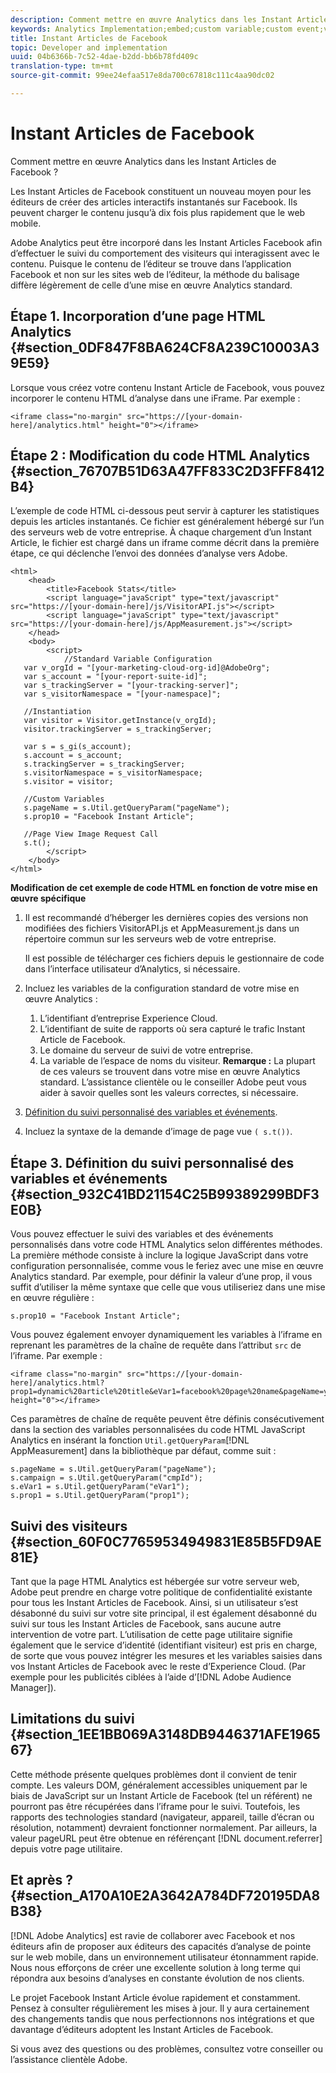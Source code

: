 ```yaml
---
description: Comment mettre en œuvre Analytics dans les Instant Articles de Facebook ?
keywords: Analytics Implementation;embed;custom variable;custom event;visitor tracking;tracking;limitations
title: Instant Articles de Facebook
topic: Developer and implementation
uuid: 04b6366b-7c52-4dae-b2dd-bb6b78fd409c
translation-type: tm+mt
source-git-commit: 99ee24efaa517e8da700c67818c111c4aa90dc02

---
```



# Instant Articles de Facebook

Comment mettre en œuvre Analytics dans les Instant Articles de Facebook ?

Les Instant Articles de Facebook constituent un nouveau moyen pour les éditeurs de créer des articles interactifs instantanés sur Facebook. Ils peuvent charger le contenu jusqu’à dix fois plus rapidement que le web mobile.

Adobe Analytics peut être incorporé dans les Instant Articles Facebook afin d’effectuer le suivi du comportement des visiteurs qui interagissent avec le contenu. Puisque le contenu de l’éditeur se trouve dans l’application Facebook et non sur les sites web de l’éditeur, la méthode du balisage diffère légèrement de celle d’une mise en œuvre Analytics standard.

## Étape 1. Incorporation d’une page HTML Analytics {#section_0DF847F8BA624CF8A239C10003A39E59}

Lorsque vous créez votre contenu Instant Article de Facebook, vous pouvez incorporer le contenu HTML d’analyse dans une iFrame. Par exemple :

```
<iframe class="no-margin" src="https://[your-domain-here]/analytics.html" height="0"></iframe>
```

## Étape 2 : Modification du code HTML Analytics {#section_76707B51D63A47FF833C2D3FFF8412B4}

L’exemple de code HTML ci-dessous peut servir à capturer les statistiques depuis les articles instantanés. Ce fichier est généralement hébergé sur l’un des serveurs web de votre entreprise. À chaque chargement d’un Instant Article, le fichier est chargé dans un iframe comme décrit dans la première étape, ce qui déclenche l’envoi des données d’analyse vers Adobe.

```
<html> 
    <head> 
        <title>Facebook Stats</title> 
        <script language="javaScript" type="text/javascript" src="https://[your-domain-here]/js/VisitorAPI.js"></script> 
        <script language="javaScript" type="text/javascript" src="https://[your-domain-here]/js/AppMeasurement.js"></script> 
    </head> 
    <body> 
        <script> 
            //Standard Variable Configuration 
   var v_orgId = "[your-marketing-cloud-org-id]@AdobeOrg"; 
   var s_account = "[your-report-suite-id]"; 
   var s_trackingServer = "[your-tracking-server]"; 
   var s_visitorNamespace = "[your-namespace]"; 
     
   //Instantiation 
   var visitor = Visitor.getInstance(v_orgId); 
   visitor.trackingServer = s_trackingServer; 
     
   var s = s_gi(s_account); 
   s.account = s_account; 
   s.trackingServer = s_trackingServer; 
   s.visitorNamespace = s_visitorNamespace; 
   s.visitor = visitor; 
     
   //Custom Variables 
   s.pageName = s.Util.getQueryParam("pageName"); 
   s.prop10 = "Facebook Instant Article"; 
       
   //Page View Image Request Call 
   s.t(); 
        </script> 
    </body> 
</html> 
```

**Modification de cet exemple de code HTML en fonction de votre mise en œuvre spécifique**

1. Il est recommandé d’héberger les dernières copies des versions non modifiées des fichiers VisitorAPI.js et AppMeasurement.js dans un répertoire commun sur les serveurs web de votre entreprise.

   Il est possible de télécharger ces fichiers depuis le gestionnaire de code dans l’interface utilisateur d’Analytics, si nécessaire.

1. Incluez les variables de la configuration standard de votre mise en œuvre Analytics :

   1. L’identifiant d’entreprise Experience Cloud.
   1. L’identifiant de suite de rapports où sera capturé le trafic Instant Article de Facebook.
   1. Le domaine du serveur de suivi de votre entreprise.
   1. La variable de l’espace de noms du visiteur. **Remarque :** La plupart de ces valeurs se trouvent dans votre mise en œuvre Analytics standard. L’assistance clientèle ou le conseiller Adobe peut vous aider à savoir quelles sont les valeurs correctes, si nécessaire.

1. [Définition du suivi personnalisé des variables et événements](/help/implement/js-implementation/analytics-facebook-instant-articles.md#section_932C41BD21154C25B99389299BDF3E0B).
1. Incluez la syntaxe de la demande d’image de page vue `( s.t())`.

## Étape 3. Définition du suivi personnalisé des variables et événements {#section_932C41BD21154C25B99389299BDF3E0B}

Vous pouvez effectuer le suivi des variables et des événements personnalisés dans votre code HTML Analytics selon différentes méthodes. La première méthode consiste à inclure la logique JavaScript dans votre configuration personnalisée, comme vous le feriez avec une mise en œuvre Analytics standard. Par exemple, pour définir la valeur d’une prop, il vous suffit d’utiliser la même syntaxe que celle que vous utiliseriez dans une mise en œuvre régulière :

```
s.prop10 = "Facebook Instant Article";
```

Vous pouvez également envoyer dynamiquement les variables à l’iframe en reprenant les paramètres de la chaîne de requête dans l’attribut `src` de l’iframe. Par exemple :

```
<iframe class="no-margin" src="https://[your-domain-here]/analytics.html?prop1=dynamic%20article%20title&eVar1=facebook%20page%20name&pageName=your%20page%20name%20here&cmpId=your%20campaignID%20here" height="0"></iframe>
```

Ces paramètres de chaîne de requête peuvent être définis consécutivement dans la section des variables personnalisées du code HTML JavaScript Analytics en insérant la fonction `Util.getQueryParam`[!DNL AppMeasurement] dans la bibliothèque par défaut, comme suit :

```
s.pageName = s.Util.getQueryParam("pageName"); 
s.campaign = s.Util.getQueryParam("cmpId"); 
s.eVar1 = s.Util.getQueryParam("eVar1"); 
s.prop1 = s.Util.getQueryParam("prop1"); 
```

## Suivi des visiteurs {#section_60F0C77659534949831E85B5FD9AE81E}

Tant que la page HTML Analytics est hébergée sur votre serveur web, Adobe peut prendre en charge votre politique de confidentialité existante pour tous les Instant Articles de Facebook. Ainsi, si un utilisateur s’est désabonné du suivi sur votre site principal, il est également désabonné du suivi sur tous les Instant Articles de Facebook, sans aucune autre intervention de votre part. L’utilisation de cette page utilitaire signifie également que le service d’identité (identifiant visiteur) est pris en charge, de sorte que vous pouvez intégrer les mesures et les variables saisies dans vos Instant Articles de Facebook avec le reste d’Experience Cloud. (Par exemple pour les publicités ciblées à l’aide d’[!DNL Adobe Audience Manager]).

## Limitations du suivi {#section_1EE1BB069A3148DB9446371AFE196567}

Cette méthode présente quelques problèmes dont il convient de tenir compte. Les valeurs DOM, généralement accessibles uniquement par le biais de JavaScript sur un Instant Article de Facebook (tel un référent) ne pourront pas être récupérées dans l’iframe pour le suivi. Toutefois, les rapports des technologies standard (navigateur, appareil, taille d’écran ou résolution, notamment) devraient fonctionner normalement. Par ailleurs, la valeur pageURL peut être obtenue en référençant [!DNL document.referrer] depuis votre page utilitaire.

## Et après ? {#section_A170A10E2A3642A784DF720195DA8B38}

[!DNL Adobe Analytics] est ravie de collaborer avec Facebook et nos éditeurs afin de proposer aux éditeurs des capacités d’analyse de pointe sur le web mobile, dans un environnement utilisateur étonnamment rapide. Nous nous efforçons de créer une excellente solution à long terme qui répondra aux besoins d’analyses en constante évolution de nos clients.

Le projet Facebook Instant Article évolue rapidement et constamment. Pensez à consulter régulièrement les mises à jour. Il y aura certainement des changements tandis que nous perfectionnons nos intégrations et que davantage d’éditeurs adoptent les Instant Articles de Facebook.

Si vous avez des questions ou des problèmes, consultez votre conseiller ou l’assistance clientèle Adobe.
